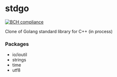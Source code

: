# stdgo

[![BCH compliance](https://bettercodehub.com/edge/badge/goforbroke1006/gfb-stdgo?branch=master)](https://bettercodehub.com/)

Clone of Golang standard library for C++ (in process)

### Packages

* io/ioutil
* strings
* time
* utf8
